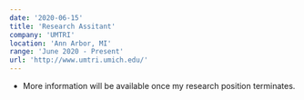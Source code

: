 ```yaml
---
date: '2020-06-15'
title: 'Research Assitant'
company: 'UMTRI'
location: 'Ann Arbor, MI'
range: 'June 2020 - Present'
url: 'http://www.umtri.umich.edu/'
---
```


- More information will be available once my research position terminates.
